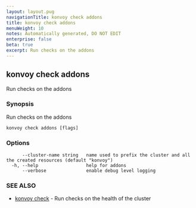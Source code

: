```yaml
---
layout: layout.pug
navigationTitle: konvoy check addons
title: konvoy check addons
menuWeight: 10
notes: Automatically generated, DO NOT EDIT
enterprise: false
beta: true
excerpt: Run checks on the addons
---
```


## konvoy check addons

Run checks on the addons

### Synopsis

Run checks on the addons

```
konvoy check addons [flags]
```

### Options

```
      --cluster-name string   name used to prefix the cluster and all the created resources (default "konvoy")
  -h, --help                  help for addons
      --verbose               enable debug level logging
```

### SEE ALSO

* [konvoy check](../)	 - Run checks on the health of the cluster

